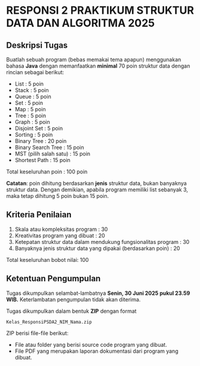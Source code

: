 # RESPONSI 2 PRAKTIKUM STRUKTUR DATA DAN ALGORITMA 2025

## Deskripsi Tugas

Buatlah sebuah program (bebas memakai tema apapun) menggunakan bahasa **Java** dengan memanfaatkan **minimal** 70 poin struktur data dengan rincian sebagai berikut:
- List                   : 5 poin
- Stack                  : 5 poin
- Queue                  : 5 poin
- Set                    : 5 poin
- Map                    : 5 poin
- Tree                   : 5 poin
- Graph                  : 5 poin
- Disjoint Set           : 5 poin
- Sorting                : 5 poin
- Binary Tree            : 20 poin
- Binary Search Tree     : 15 poin
- MST (pilih salah satu) : 15 poin
- Shortest Path          : 15 poin

Total keseluruhan poin : 100 poin

**Catatan**: poin dihitung berdasarkan **jenis** struktur data, bukan banyaknya struktur data. Dengan demikian, apabila program memiliki list sebanyak 3, maka tetap dihitung 5 poin bukan 15 poin.

## Kriteria Penilaian

1. Skala atau kompleksitas program                                  : 30
2. Kreativitas program yang dibuat                                  : 20
3. Ketepatan struktur data dalam mendukung fungsionalitas program   : 30
4. Banyaknya jenis struktur data yang dipakai (berdasarkan poin)    : 20

Total keseluruhan bobot nilai: 100

## Ketentuan Pengumpulan

Tugas dikumpulkan selambat-lambatnya **Senin, 30 Juni 2025 pukul 23.59 WIB.** Keterlambatan pengumpulan tidak akan diterima.

Tugas dikumpulkan dalam bentuk **ZIP** dengan format

`Kelas_ResponsiPSDA2_NIM_Nama.zip`

ZIP berisi file-file berikut:
- File atau folder yang berisi source code program yang dibuat.
- File PDF yang merupakan laporan dokumentasi dari program yang dibuat.
